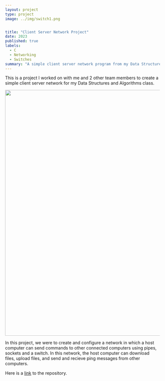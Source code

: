 ```yaml
---
layout: project
type: project
image: ../img/switch1.png


title: "Client Server Network Project"
date: 2023
published: true
labels:
  - C
  - Networking
  - Switches
summary: "A simple client server network program from my Data Structures and Algorithms class."
---
```


This is a project I worked on with me and 2 other team members to create a simple client server network for my Data Structures and Algorithms class.

<img class="img-fluid" img width="800px" src="../img/switch1.png">

In this project, we were to create and configure a network in which a host computer can send commands to other connected computers using pipes, sockets and a switch. In this network, the host computer can download files, upload files, and send and recieve ping messages from other computers. 

Here is a [link](https://github.com/murrayn808/EE367L_clientservernetwork) to the repository.
